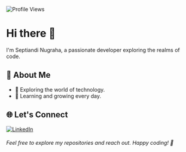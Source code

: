 <!-- Header -->

<!-- Profile Views -->
![Profile Views](https://komarev.com/ghpvc/?username=septiandin&style=flat-square&color=blueviolet)

# Hi there 👋

I'm Septiandi Nugraha, a passionate developer exploring the realms of code.

<!-- Introduction -->
## 🌟 About Me

- 🚀 Exploring the world of technology.
- 🌱 Learning and growing every day.

<!-- Let's Connect -->
## 🌐 Let's Connect

[![LinkedIn](https://img.shields.io/badge/-LinkedIn-blue?style=for-the-badge&logo=linkedin&logoColor=white)](https://www.linkedin.com/in/septiandin/)
<!-- Footer -->
###### Feel free to explore my repositories and reach out. Happy coding! 🚀
